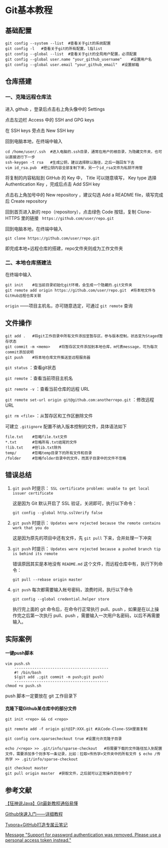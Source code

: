 # Git基本教程

## 基础配置

```
git config --system --list	#查看关于git的系统配置
git config -l	#查看关于git的所有配置，l指list
git config --global --list	#查看关于git的全局用户配置，必须配置
git config --global user.name "your_github_username"	#设置用户名
git config --global user.email "your_github_email"	#设置邮箱
```

## 仓库搭建

### 一、克隆远程仓库法

进入 github ，登录后点击右上角头像中的 Settings

点击左边栏 Access 中的 SSH and GPG keys

在 SSH keys 旁点击 New SSH key

回到电脑本地，在终端中输入

```
cd /home/user/.ssh	#进入电脑的.ssh目录，通常在用户的根目录，为隐藏文件夹，也可以直接进行下一步
ssh-keygen -t rsa	#生成公钥，建议选择默认路径，之后一路回车下去
vim id_rsa.pub	#把公钥内容全部复制下来，另一个id_rsa文件为私钥不用管
```

将复制的内容粘贴到 GitHub 的 Key 中， Title 可以随意填写， Key type 选择 Authentication Key ，完成后点击 Add SSH key

点击右上角加号中的 New repository ，建议勾选 Add a README file，填写完成后 Create repository

回到首页进入新的 repo（repository），点击绿色 Code 按钮，复制 Clone-HTTPS 里的链接 ``` https://github.com/user/repo.git``` 

回到电脑本地，在终端中输入

```
git clone https://github.com/user/repo.git
```

即完成本地+远程仓库的搭建，repo文件夹则成为工作文件夹

### 二、本地仓库搭建法

在终端中输入

```
git init	#在当前目录初始化git环境，会生成一个隐藏的.git文件夹
git remote add origin https://github.com/user/repo.git	#将本地文件与GitHub远程仓库关联
```

```origin``` ——项目主机名，亦可随意选定，可通过 ```git remote``` 查询

## 文件操作

```
git add .	#将git工作目录中所有文件添加至暂存区，参与版本控制，状态变为Staged暂存状态
git commit -m <memo>	#将暂存区文件添加到本地仓库，m代表message，可为每次commit添加说明
git push	#将本地仓库文件推送至远程服务器
```

```git status``` ：查看git状态

```git remote``` ：查看当前项目主机名

```git remote -v``` ：查看当前仓库的远程 URL

```git remote set-url origin git@github.com:anotherrepo.git``` ：修改远程 URL

```git rm <file>``` ：从暂存区和工作区删除文件

可建立 ```.gitignore``` 配置不纳入版本控制的文件，具体语法如下

```
file.txt	#忽略file.txt文件
*.txt		#忽略所有.txt结尾的文件
!lib.txt	#但lib.txt除外
temp/		#忽略temp目录下的所有文件和目录
/folder		#忽略folder目录中的文件，而其子目录中的文件不忽略
```

## 错误总结

1. ```git push``` 时提示： ```SSL certificate problem: unable to get local issuer certificate``` 

   这是因为 Git 默认开启了 SSL 验证，关闭即可，执行以下命令：

   ```
   git config --global http.sslVerify false
   ```

2. ```git push``` 时提示： ```Updates were rejected because the remote contains work that you do```

   这是因为原先的项目中还有文件，先 ```git pull``` 下来，合并处理一下冲突

3. ```git push``` 时提示： ```Updates were rejected because a pushed branch tip is behind its remote``` 

   错误原因其实是本地没有 ```README.md``` 这个文件，而远程仓库中有，执行下列命令：

   ```
   git pull --rebase origin master
   ```

4. ```git push``` 每次都需要输入帐号密码，浪费时间，执行以下命令

   ```
   git config --global credential.helper store
   ```

   执行完上面的 git 命令后，在命令行正常执行 pull、push ，如果是在以上操作完之后第一次执行 pull、push ，需要输入一次用户名密码，以后不再需要输入。

## 实际案例

#### 一键push脚本

```
vim push.sh
	------------------------------------------
	#! /bin/bash
	$(git add .;git commit -m push;git push)
	------------------------------------------
chmod +x push.sh
```

push 脚本一定要放在 git 工作目录下

#### 克隆下载Github某仓库中的部分文件

```
git init <repo> && cd <repo>

git remote add -f origin git@IP:XXX.git	#从Code-Clone-SSH里面复制

git config core.sparsecheckout true	#设置允许克隆子目录

echo /<repo> >> .git/info/sparse-checkout	#将需要下载的文件路径加入到配置文件，需要添加多个则多写一条记录，比如：拉取<传热学>文件夹中的所有文件 $ echo /传热学 >> .git/info/sparse-checkout

git checkout master
git pull origin master	#获取文件，之后就可以正常操作其他命令了
```

## 参考文献

[【狂神说Java】Git最新教程通俗易懂](https://www.bilibili.com/video/BV1FE411P7B3) 

[Github快速入门——详细教程 ](https://zhuanlan.zhihu.com/p/437280775) 

[Typora+GitHub打造专属云笔记](https://blog.csdn.net/weixin_44924882/article/details/108936635) 

[Message "Support for password authentication was removed. Please use a personal access token instead."](https://stackoverflow.com/questions/68775869/message-support-for-password-authentication-was-removed-please-use-a-personal) 